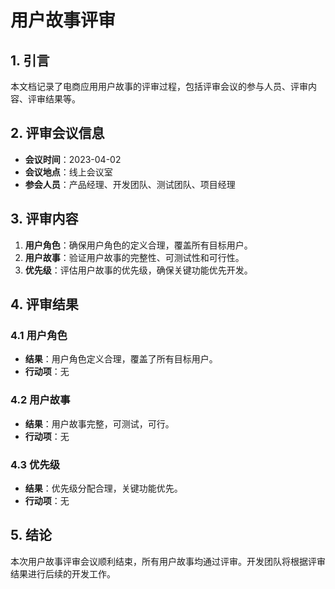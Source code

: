 # 用户故事评审

## 1. 引言

本文档记录了电商应用用户故事的评审过程，包括评审会议的参与人员、评审内容、评审结果等。

## 2. 评审会议信息

- **会议时间**：2023-04-02
- **会议地点**：线上会议室
- **参会人员**：产品经理、开发团队、测试团队、项目经理

## 3. 评审内容

1. **用户角色**：确保用户角色的定义合理，覆盖所有目标用户。
2. **用户故事**：验证用户故事的完整性、可测试性和可行性。
3. **优先级**：评估用户故事的优先级，确保关键功能优先开发。

## 4. 评审结果

### 4.1 用户角色

- **结果**：用户角色定义合理，覆盖了所有目标用户。
- **行动项**：无

### 4.2 用户故事

- **结果**：用户故事完整，可测试，可行。
- **行动项**：无

### 4.3 优先级

- **结果**：优先级分配合理，关键功能优先。
- **行动项**：无

## 5. 结论

本次用户故事评审会议顺利结束，所有用户故事均通过评审。开发团队将根据评审结果进行后续的开发工作。